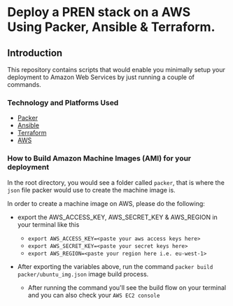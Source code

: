 # Deploy a PREN stack on a AWS Using Packer, Ansible & Terraform.

## Introduction
This repository contains scripts that would enable you minimally setup your deployment to Amazon Web Services by just running a couple of commands.



### Technology and Platforms Used

- [Packer](https://www.packer.io/docs/index.html) 
- [Ansible](https://docs.ansible.com/ansible/latest/index.html)
- [Terraform](https://www.terraform.io/docs/index.html)
- [AWS](aws.amazon.com)

### How to Build Amazon Machine Images (AMI) for your deployment

In the root directory, you would see a folder called `packer`, that is where the `json` file packer would use to create the machine image is.

In order to create a machine image on AWS, please do the following:
- export the AWS_ACCESS_KEY, AWS_SECRET_KEY & AWS_REGION in your terminal like this
  - `export AWS_ACCESS_KEY=<paste your aws access keys here>`
  - `export AWS_SECRET_KEY=<paste your secret keys here>`
  - `export AWS_REGION=<paste your region here i.e. eu-west-1>`

- After exporting the variables above, run the command `packer build packer/ubuntu_img.json` image build process.
  - After running the command you'll see the build flow on your terminal and you can also check your `AWS EC2 console` 
